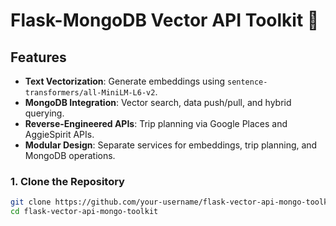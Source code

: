 # Flask-MongoDB Vector API Toolkit 🚀

## Features
- **Text Vectorization**: Generate embeddings using `sentence-transformers/all-MiniLM-L6-v2`.
- **MongoDB Integration**: Vector search, data push/pull, and hybrid querying.
- **Reverse-Engineered APIs**: Trip planning via Google Places and AggieSpirit APIs.
- **Modular Design**: Separate services for embeddings, trip planning, and MongoDB operations.

### 1. Clone the Repository
```bash
git clone https://github.com/your-username/flask-vector-api-mongo-toolkit.git
cd flask-vector-api-mongo-toolkit
